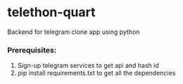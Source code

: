 # telethon-quart
Backend for telegram clone app using python

### Prerequisites:
1. Sign-up telegram services to get api and hash id
2. pip install requirements.txt to get all the dependencies
